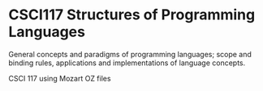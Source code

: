 # CSCI117 Structures of Programming Languages

General concepts and paradigms of programming languages; scope and binding rules, applications and implementations of language concepts.

CSCI 117 using Mozart OZ files
